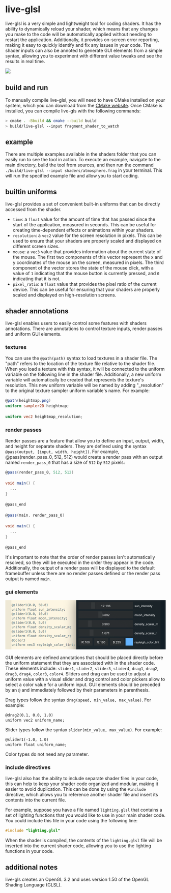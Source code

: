 # live-glsl

live-glsl is a very simple and lightweight tool for coding shaders. It has the ability to dynamically reload your shader, which means that any changes you make to the code will be automatically applied without needing to restart the application. Additionally, it provides on-screen error reporting, making it easy to quickly identify and fix any issues in your code. The shader inputs can also be annoted to generate GUI elements from a simple syntax, allowing you to experiment with different value tweaks and see the results in real time.

![](http://karim.naaji.fr/images/live-glsl.webp)

## build and run

To manually compile live-glsl, you will need to have CMake installed on your system, which you can download from the [CMake website](https://cmake.org/download/). Once CMake is installed, you can compile live-gls with the following commands:

```sh
> cmake . -Bbuild && cmake --build build
> build/live-glsl --input fragment_shader_to_watch
```

## example

There are multiple examples available in the shaders folder that you can easily run to see the tool in action. To execute an example, navigate to the main directory, build the tool from sources, and then run the command `./build/live-glsl --input shaders/atmosphere.frag` in your terminal. This will run the specified example file and allow you to start coding.

## builtin uniforms

live-glsl provides a set of convenient built-in uniforms that can be directly accessed from the shader. 

- `time`: a `float` value for the amount of time that has passed since the start of the application, measured in seconds. This can be useful for creating time-dependent effects or animations within your shaders.
- `resolution`: a `vec2` value for the screen resolution in pixels. This can be used to ensure that your shaders are properly scaled and displayed on different screen sizes.
- `mouse`: a `vec3` value that provides information about the current state of the mouse. The first two components of this vector represent the x and y coordinates of the mouse on the screen, measured in pixels. The third component of the vector stores the state of the mouse click, with a value of `1` indicating that the mouse button is currently pressed, and `0` indicating that it is not.
- `pixel_ratio`: a `float` value that provides the pixel ratio of the current device. This can be useful for ensuring that your shaders are properly scaled and displayed on high-resolution screens.

## shader annotations

live-glsl enables users to easily control some features with shaders annotations. There are annotations to control texture inputs, render passes and uniform GUI elements.

### textures

You can use the `@path(path)` syntax to load textures in a shader file. The "path" refers to the location of the texture file relative to the shader file. When you load a texture with this syntax, it will be connected to the uniform variable on the following line in the shader file. Additionally, a new uniform variable will automatically be created that represents the texture's resolution. This new uniform variable will be named by adding "_resolution" to the original texture sampler uniform variable's name. For example:

```glsl
@path(heightmap.png)
uniform sampler2D heightmap;

uniform vec2 heightmap_resolution;
```

### render passes

Render passes are a feature that allow you to define an input, output, width, and height for separate shaders. They are defined using the syntax `@pass(output, [input, width, height])`. For example, @pass(render_pass_0, 512, 512) would create a render pass with an output named `render_pass_0` that has a size of `512` by `512` pixels:

```glsl
@pass(render_pass_0, 512, 512)

void main() {
  ...
}

@pass_end

@pass(main, render_pass_0)

void main() {
  ...
}

@pass_end
```

It's important to note that the order of render passes isn't automatically resolved, so they will be executed in the order they appear in the code. Additionally, the output of a render pass will be displayed to the default framebuffer unless there are no render passes defined or the render pass output is named `main`.

### gui elements

![](images/screenshot3.png)

GUI elements are defined annotations that should be placed directly before the uniform statement that they are associated with in the shader code. These elements include: `slider1`, `slider2`, `slider3`, `slider4`, `drag1`, `drag2`, `drag3`, `drag4`, `color3`, `color4`. Sliders and drag can be used to adjust a uniform value with a visual slider and drag control and color pickers allow to select a color value for a uniform input. GUI elements should be preceded by an `@` and immediately followed by their parameters in parenthesis.

Drag types follow the syntax `drag(speed, min_value, max_value)`. For example:
```
@drag2(0.1, 0.0, 1.0)
uniform vec2 uniform_name;
```

Slider types follow the syntax `slider(min_value, max_value)`. For example:
```
@slider1(-1.0, 1.0)
uniform float uniform_name;
```

Color types do not need any parameter.

### include directives

live-glsl also has the ability to include separate shader files in your code, this can help to keep your shader code organized and modular, making it easier to avoid duplication. This can be done by using the `#include` directive, which allows you to reference another shader file and insert its contents into the current file.

For example, suppose you have a file named `lighting.glsl` that contains a set of lighting functions that you would like to use in your main shader code. You could include this file in your code using the following line:
```c
#include "lighting.glsl"
```
When the shader is compiled, the contents of the `lighting.glsl` file will be inserted into the current shader code, allowing you to use the lighting functions in your code.

## additional notes

live-gls creates an OpenGL 3.2 and uses version 1.50 of the OpenGL Shading Language (GLSL). 
